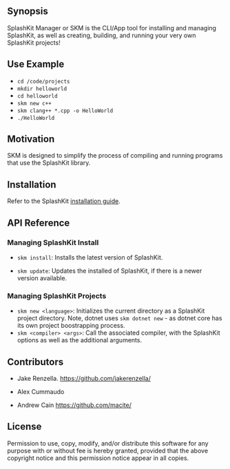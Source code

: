 ## Synopsis

SplashKit Manager or SKM is the CLI/App tool for installing and managing SplashKit, as well as creating, building, and running your very own SplashKit projects!

## Use Example

* ```cd /code/projects```
* ```mkdir helloworld```
* ```cd helloworld```
* ```skm new c++```
* ```skm clang++ *.cpp -o HelloWorld```
* ```./HelloWorld```

## Motivation

SKM is designed to simplify the process of compiling and running programs that use the SplashKit library.

## Installation

Refer to the SplashKit [installation guide](http://www.splashkit.io/articles/installation/).

## API Reference

### Managing SplashKit Install
* ```skm install```: Installs the latest version of SplashKit.

* ```skm update```: Updates the installed of SplashKit, if there is a newer version available.

### Managing SplashKit Projects

* ```skm new <language>```: Initializes the current directory as a SplashKit project directory. Note, dotnet uses ```skm dotnet new``` - as dotnet core has its own project boostrapping process.
* ```skm <compiler> <args>```: Call the associated compiler, with the SplashKit options as well as the additional arguments.

## Contributors

* Jake Renzella.
https://github.com/jakerenzella/

* Alex Cummaudo

* Andrew Cain
https://github.com/macite/

## License

Permission to use, copy, modify, and/or distribute this software for any purpose with or without fee is hereby granted, provided that the above copyright notice and this permission notice appear in all copies.

